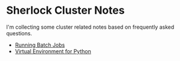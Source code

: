 # Sherlock Cluster Notes

I'm collecting some cluster related notes based on frequently asked
questions.

- [Running Batch Jobs](RunningBatchJobs.Rmd)
- [Virtual Environment for Python](VirtualEnvForPython.Rmd)
